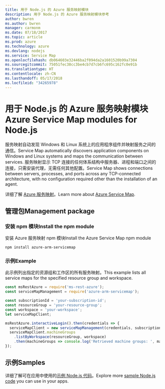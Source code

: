 ```yaml
---
title: 用于 Node.js 的 Azure 服务映射模块
description: 用于 Node.js 的 Azure 服务映射模块参考
author: bwren
ms.author: bwren
manager: carmonm
ms.date: 07/18/2017
ms.topic: article
ms.prod: azure
ms.technology: azure
ms.devlang: nodejs
ms.service: Service Map
ms.openlocfilehash: db064603e32446ba2f094da2a1601520b99a7304
ms.sourcegitcommit: 75051fec38cc3be4cb7d7cb6fc695c162fc0e91b
ms.translationtype: HT
ms.contentlocale: zh-CN
ms.lasthandoff: 05/17/2018
ms.locfileid: "34265978"
---
```

# <a name="azure-service-map-modules-for-nodejs"></a><span data-ttu-id="bfff5-103">用于 Node.js 的 Azure 服务映射模块</span><span class="sxs-lookup"><span data-stu-id="bfff5-103">Azure Service Map modules for Node.js</span></span>

<span data-ttu-id="bfff5-104">服务映射自动发现 Windows 和 Linux 系统上的应用程序组件并映射服务之间的通信。</span><span class="sxs-lookup"><span data-stu-id="bfff5-104">Service Map automatically discovers application components on Windows and Linux systems and maps the communication between services.</span></span> <span data-ttu-id="bfff5-105">服务映射显示 TCP 连接的任何体系结构中服务器、进程和端口之间的连接，只需安装代理，无需任何其他配置。</span><span class="sxs-lookup"><span data-stu-id="bfff5-105">Service Map shows connections between servers, processes, and ports across any TCP-connected architecture, with no configuration required other than the installation of an agent.</span></span>

<span data-ttu-id="bfff5-106">详细了解 [Azure 服务映射](https://docs.microsoft.com/azure/operations-management-suite/operations-management-suite-service-map)。</span><span class="sxs-lookup"><span data-stu-id="bfff5-106">Learn more about [Azure Service Map](https://docs.microsoft.com/azure/operations-management-suite/operations-management-suite-service-map).</span></span>

## <a name="management-package"></a><span data-ttu-id="bfff5-107">管理包</span><span class="sxs-lookup"><span data-stu-id="bfff5-107">Management package</span></span>

### <a name="install-the-npm-module"></a><span data-ttu-id="bfff5-108">安装 npm 模块</span><span class="sxs-lookup"><span data-stu-id="bfff5-108">Install the npm module</span></span>

<span data-ttu-id="bfff5-109">安装 Azure 服务映射 npm 模块</span><span class="sxs-lookup"><span data-stu-id="bfff5-109">Install the Azure Service Map npm module</span></span>

```bash
npm install azure-arm-servicemap
```

### <a name="example"></a><span data-ttu-id="bfff5-110">示例</span><span class="sxs-lookup"><span data-stu-id="bfff5-110">Example</span></span>

<span data-ttu-id="bfff5-111">此示例列出指定的资源组和工作区的所有服务映射。</span><span class="sxs-lookup"><span data-stu-id="bfff5-111">This example lists all service maps for the specified resource group and workspace.</span></span>

```javascript
const msRestAzure = require('ms-rest-azure');
const serviceMapManagement = require('azure-arm-servicemap');

const subscriptionId = 'your-subscription-id';
const resourceGroup = 'your-resource-group';
const workspace = 'your-workspace';
let serviceMapClient;

msRestAzure.interactiveLogin().then(credentials => {
  serviceMapClient = new serviceMapManagement(credentials, subscriptionId);
  serviceMapClient.machineGroups
    .listByWorkspace(resourceGroup, workspace)
    .then(machineGroups => console.log('Retrieved machine groups: ', machineGroups));
});
```

## <a name="samples"></a><span data-ttu-id="bfff5-112">示例</span><span class="sxs-lookup"><span data-stu-id="bfff5-112">Samples</span></span>

<span data-ttu-id="bfff5-113">详细了解可在应用中使用的[示例 Node.js 代码](https://azure.microsoft.com/resources/samples/?platform=nodejs)。</span><span class="sxs-lookup"><span data-stu-id="bfff5-113">Explore more [sample Node.js code](https://azure.microsoft.com/resources/samples/?platform=nodejs) you can use in your apps.</span></span>
